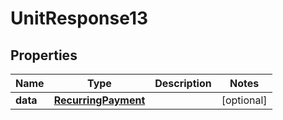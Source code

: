 # UnitResponse13

## Properties
Name | Type | Description | Notes
------------ | ------------- | ------------- | -------------
**data** | [**RecurringPayment**](RecurringPayment.md) |  |  [optional]
